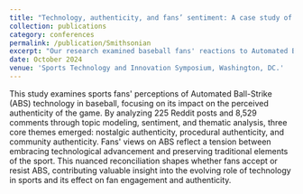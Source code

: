 ```yaml
---
title: "Technology, authenticity, and fans’ sentiment: A case study of the automated ball-strike system"
collection: publications
category: conferences
permalink: /publication/Smithsonian
excerpt: "Our research examined baseball fans' reactions to Automated Ball-Strike technology through analysis of Reddit posts and comments. The findings revealed three key dimensions of authenticity that influenced fan acceptance: nostalgic (traditional elements), procedural (game mechanics), and community (shared experiences). This study provides valuable insights into how sports organizations can effectively balance technological innovation with preserving the game's essential character, ultimately enhancing our understanding of technology's role in modern sports engagement."
date: October 2024
venue: 'Sports Technology and Innovation Symposium, Washington, DC.'
---
```


This study examines sports fans' perceptions of Automated Ball-Strike (ABS) technology in baseball, focusing on its impact on the perceived authenticity of the game. By analyzing 225 Reddit posts and 8,529 comments through topic modeling, sentiment, and thematic analysis, three core themes emerged: nostalgic authenticity, procedural authenticity, and community authenticity. Fans' views on ABS reflect a tension between embracing technological advancement and preserving traditional elements of the sport. This nuanced reconciliation shapes whether fans accept or resist ABS, contributing valuable insight into the evolving role of technology in sports and its effect on fan engagement and authenticity.
